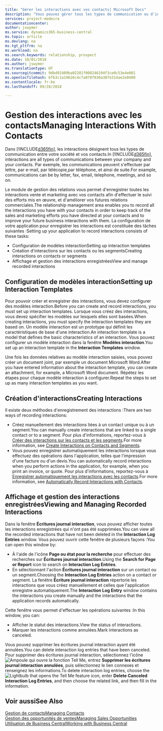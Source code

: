```yaml
---
title: "Gérer les interactions avec vos contacts| Microsoft Docs"
description: "Vous pouvez gérer tous les types de communication ou d'interactions entre votre société et vos contacts. Par exemple, une communication par lettre, par téléphone, lors de réunions, etc."
services: project-madeira
documentationcenter: 
author: jswymer
ms.service: dynamics365-business-central
ms.topic: article
ms.devlang: na
ms.tgt_pltfrm: na
ms.workload: na
ms.search.keywords: relationship, prospect
ms.date: 10/01/2018
ms.author: jswymer
ms.translationtype: HT
ms.sourcegitcommit: 9dbd92409ba02281f008246194f3ce0c53e4e001
ms.openlocfilehash: 6fb3c1a19626c4cfa078f030a387e314ae2e0480
ms.contentlocale: fr-be
ms.lasthandoff: 09/28/2018

---
```

# <a name="managing-interactions-with-contacts"></a><span data-ttu-id="acda2-103">Gestion des interactions avec les contacts</span><span class="sxs-lookup"><span data-stu-id="acda2-103">Managing Interactions With Contacts</span></span>
<span data-ttu-id="acda2-104">Dans [!INCLUDE[d365fin](includes/d365fin_md.md)], les interactions désignent tous les types de communication entre votre société et vos contacts.</span><span class="sxs-lookup"><span data-stu-id="acda2-104">In [!INCLUDE[d365fin](includes/d365fin_md.md)], interactions are all types of communications between your company and your contacts.</span></span> <span data-ttu-id="acda2-105">Par exemple, les communications peuvent s'effectuer par lettre, par e-mail, par télécopie,par téléphone, et ainsi de suite.</span><span class="sxs-lookup"><span data-stu-id="acda2-105">For example, communications can be by letter, fax, email, telephone, meetings, and so on.</span></span>

<span data-ttu-id="acda2-106">Le module de gestion des relations vous permet d'enregistrer toutes les interactions vente et marketing avec vos contacts afin d'effectuer le suivi des efforts mis en œuvre, et d'améliorer vos futures relations commerciales.</span><span class="sxs-lookup"><span data-stu-id="acda2-106">The relationship management area enables you to record all the interactions you have with your contacts in order to keep track of the sales and marketing efforts you have directed at your contacts and to improve your future business interactions with them.</span></span> <span data-ttu-id="acda2-107">La configuration de votre application pour enregistrer les interactions est constituée des tâches suivantes :</span><span class="sxs-lookup"><span data-stu-id="acda2-107">Setting up your application to record interactions consists of these tasks:</span></span>

* <span data-ttu-id="acda2-108">Configuration de modèles interaction</span><span class="sxs-lookup"><span data-stu-id="acda2-108">Setting up interaction templates</span></span>  
* <span data-ttu-id="acda2-109">Création d'interactions sur les contacts ou les segments</span><span class="sxs-lookup"><span data-stu-id="acda2-109">Creating interactions on contacts or segments</span></span>  
* <span data-ttu-id="acda2-110">Affichage et gestion des interactions enregistrées</span><span class="sxs-lookup"><span data-stu-id="acda2-110">View and manage recorded interactions</span></span>  

##  <a name="setting-up-interaction-templates"></a><span data-ttu-id="acda2-111">Configuration de modèles interaction</span><span class="sxs-lookup"><span data-stu-id="acda2-111">Setting up Interaction Templates</span></span>
<span data-ttu-id="acda2-112">Pour pouvoir créer et enregistrer des interactions, vous devez configurer des modèles interaction.</span><span class="sxs-lookup"><span data-stu-id="acda2-112">Before you can create and record interactions, you must set up interaction templates.</span></span> <span data-ttu-id="acda2-113">Lorsque vous créez des interactions, vous devez spécifier les modèles sur lesquels elles sont basées.</span><span class="sxs-lookup"><span data-stu-id="acda2-113">When creating interactions, you must specify the interaction templates they are based on.</span></span> <span data-ttu-id="acda2-114">Un modèle interaction est un prototype qui définit les caractéristiques de base d'une interaction.</span><span class="sxs-lookup"><span data-stu-id="acda2-114">An interaction template is a model that defines the basic characteristics of an interaction.</span></span>
<span data-ttu-id="acda2-115">Vous pouvez configurer un modèle interaction dans la fenêtre **Modèles interaction**.</span><span class="sxs-lookup"><span data-stu-id="acda2-115">You set up an interaction template in the **Interaction Templates** window.</span></span>

<span data-ttu-id="acda2-116">Une fois les données relatives au modèle interaction saisies, vous pouvez créer un document joint, par exemple un document Microsoft Word.</span><span class="sxs-lookup"><span data-stu-id="acda2-116">After you have entered information about the interaction template, you can create an attachment, for example, a Microsoft Word document.</span></span> <span data-ttu-id="acda2-117">Répétez les étapes pour chaque modèle interaction à configurer.</span><span class="sxs-lookup"><span data-stu-id="acda2-117">Repeat the steps to set up as many interaction templates as you want.</span></span>  

## <a name="creating-interactions"></a><span data-ttu-id="acda2-118">Création d'interactions</span><span class="sxs-lookup"><span data-stu-id="acda2-118">Creating Interactions</span></span>
<span data-ttu-id="acda2-119">Il existe deux méthodes d'enregistrement des interactions :</span><span class="sxs-lookup"><span data-stu-id="acda2-119">There are two ways of recording interactions:</span></span>

* <span data-ttu-id="acda2-120">Créez manuellement des interactions liées à un contact unique ou à un segment.</span><span class="sxs-lookup"><span data-stu-id="acda2-120">You can manually create interactions that are linked to a single contact or to a segment.</span></span> <span data-ttu-id="acda2-121">Pour plus d'informations, reportez-vous à [Créer des interactions sur les contacts et les segments](marketing-how-create-interactions.md).</span><span class="sxs-lookup"><span data-stu-id="acda2-121">For more information, see [Create Interactions on Contacts and Segments](marketing-how-create-interactions.md).</span></span>  
* <span data-ttu-id="acda2-122">Vous pouvez enregistrer automatiquement les interactions lorsque vous effectuez des opérations dans l'application, telles que l'impression d'une facture ou d'un devis.</span><span class="sxs-lookup"><span data-stu-id="acda2-122">You can automatically record interactions when you perform actions in the application, for example, when you print an invoice, or quote.</span></span> <span data-ttu-id="acda2-123">Pour plus d'informations, reportez-vous à [Enregistrer automatiquement les interactions avec les contacts](marketing-auto-record-interactions.md).</span><span class="sxs-lookup"><span data-stu-id="acda2-123">For more information, see [Automatically Record Interactions with Contacts](marketing-auto-record-interactions.md).</span></span>

## <a name="viewing-and-managing-recorded-interactions"></a><span data-ttu-id="acda2-124">Affichage et gestion des interactions enregistrées</span><span class="sxs-lookup"><span data-stu-id="acda2-124">Viewing and Managing Recorded Interactions</span></span>
<span data-ttu-id="acda2-125">Dans la fenêtre **Écritures journal interaction**, vous pouvez afficher toutes les interactions enregistrées qui n'ont pas été supprimées.</span><span class="sxs-lookup"><span data-stu-id="acda2-125">You can view all the recorded interactions that have not been deleted in the **Interaction Log Entries** window.</span></span> <span data-ttu-id="acda2-126">Vous pouvez ouvrir cette fenêtre de plusieurs façons :</span><span class="sxs-lookup"><span data-stu-id="acda2-126">You can open this window by:</span></span>

* <span data-ttu-id="acda2-127">À l'aide de l'icône **Page ou état pour la recherche** pour effectuer des recherches sur **Écritures journal interaction**.</span><span class="sxs-lookup"><span data-stu-id="acda2-127">Using the **Search for Page or Report** icon to search on **Interaction Log Entries**.</span></span>
* <span data-ttu-id="acda2-128">En sélectionnant l'action **Écritures journal interaction** sur un contact ou un segment.</span><span class="sxs-lookup"><span data-stu-id="acda2-128">Choosing the **Interaction Log Entries** action on a contact or segment.</span></span>
  <span data-ttu-id="acda2-129">La fenêtre **Écriture journal interaction** répertorie les interactions que vous créez manuellement et celles que l'application enregistre automatiquement.</span><span class="sxs-lookup"><span data-stu-id="acda2-129">The **Interaction Log Entry** window contains the interactions you create manually and the interactions that the application records automatically.</span></span>

<span data-ttu-id="acda2-130">Cette fenêtre vous permet d'effectuer les opérations suivantes :</span><span class="sxs-lookup"><span data-stu-id="acda2-130">In this window, you can:</span></span>

* <span data-ttu-id="acda2-131">Afficher le statut des interactions.</span><span class="sxs-lookup"><span data-stu-id="acda2-131">View the status of interactions.</span></span>
* <span data-ttu-id="acda2-132">Marquer les interactions comme annulées.</span><span class="sxs-lookup"><span data-stu-id="acda2-132">Mark interactions as canceled.</span></span>

<span data-ttu-id="acda2-133">Vous pouvez supprimer les écritures journal interaction ayant été annulées.</span><span class="sxs-lookup"><span data-stu-id="acda2-133">You can delete interaction log entries that have been canceled.</span></span> <span data-ttu-id="acda2-134">Pour supprimer des écritures journal interaction, sélectionnez l'icône ![Ampoule qui ouvre la fonction Tell Me](media/ui-search/search_small.png "Dites-moi ce que vous voulez faire"), entrez **Supprimer les écritures journal interaction annulées**, puis sélectionnez le lien connexes et renseignez les informations.</span><span class="sxs-lookup"><span data-stu-id="acda2-134">To delete interaction log entries, choose the ![Lightbulb that opens the Tell Me feature](media/ui-search/search_small.png "Tell me what you want to do") icon, enter **Delete Canceled Interaction Log Entries**, and then choose the related link, and then fill in the information.</span></span>

## <a name="see-also"></a><span data-ttu-id="acda2-135">Voir aussi</span><span class="sxs-lookup"><span data-stu-id="acda2-135">See Also</span></span>
[<span data-ttu-id="acda2-136">Gestion de contacts</span><span class="sxs-lookup"><span data-stu-id="acda2-136">Managing Contacts</span></span>](marketing-contacts.md)  
[<span data-ttu-id="acda2-137">Gestion des opportunités de ventes</span><span class="sxs-lookup"><span data-stu-id="acda2-137">Managing Sales Opportunities</span></span>](marketing-manage-sales-opportunities.md)  
[<span data-ttu-id="acda2-138">Utilisation de Business Central</span><span class="sxs-lookup"><span data-stu-id="acda2-138">Working with Business Central</span></span>](ui-work-product.md)  

